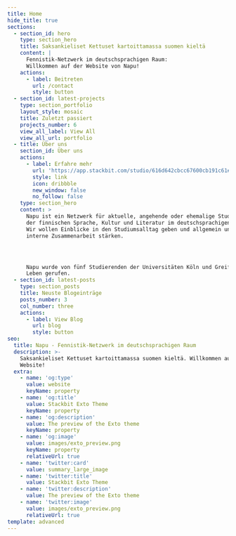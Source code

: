 ```yaml
---
title: Home
hide_title: true
sections:
  - section_id: hero
    type: section_hero
    title: Saksankieliset Kettuset kartoittamassa suomen kieltä
    content: |
      Fennistik-Netzwerk im deutschsprachigen Raum:
      Willkommen auf der Website von Napu!
    actions:
      - label: Beitreten
        url: /contact
        style: button
  - section_id: latest-projects
    type: section_portfolio
    layout_style: mosaic
    title: Zuletzt passiert
    projects_number: 6
    view_all_label: View All
    view_all_url: portfolio
  - title: Über uns
    section_id: Über uns
    actions:
      - label: Erfahre mehr
        url: 'https://app.stackbit.com/studio/616d642cbcc67600cb191c61#/about/'
        style: link
        icon: dribbble
        new_window: false
        no_follow: false
    type: section_hero
    content: >
      Napu ist ein Netzwerk für aktuelle, angehende oder ehemalige Studierende
      der finnischen Sprache, Kultur und Literatur im deutschsprachigen Raum.
      Wir wollen Einblicke in den Studiumsalltag geben und allgemein unsere
      interne Zusammenarbeit stärken.




      Napu wurde von fünf Studierenden der Universitäten Köln und Greifswald ins
      Leben gerufen.
  - section_id: latest-posts
    type: section_posts
    title: Neuste Blogeinträge
    posts_number: 3
    col_number: three
    actions:
      - label: View Blog
        url: blog
        style: button
seo:
  title: Napu - Fennistik-Netzwerk im deutschsprachigen Raum
  description: >-
    Saksankieliset Kettuset kartoittamassa suomen kieltä. Willkommen auf unserer
    Website!
  extra:
    - name: 'og:type'
      value: website
      keyName: property
    - name: 'og:title'
      value: Stackbit Exto Theme
      keyName: property
    - name: 'og:description'
      value: The preview of the Exto theme
      keyName: property
    - name: 'og:image'
      value: images/exto_preview.png
      keyName: property
      relativeUrl: true
    - name: 'twitter:card'
      value: summary_large_image
    - name: 'twitter:title'
      value: Stackbit Exto Theme
    - name: 'twitter:description'
      value: The preview of the Exto theme
    - name: 'twitter:image'
      value: images/exto_preview.png
      relativeUrl: true
template: advanced
---
```

